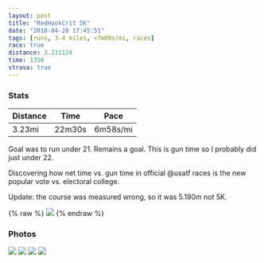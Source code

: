 ```yaml
---
layout: post
title: "RedHookCrit 5K"
date: "2018-04-28 17:45:51"
tags: [runs, 3-4 miles, <7m00s/mi, races]
race: true
distance: 3.231124
time: 1350
strava: true
---
```


### Stats

| Distance | Time | Pace |
|----------|------|------|
|3.23mi|22m30s|6m58s/mi|

Goal was to run under 21. Remains a goal. This is gun time so I probably did just under 22.

Discovering how net time vs. gun time in official @usatf races is the new popular vote vs. electoral college.

Update: the course was measured wrong, so it was 5.190m not 5K.

{% raw %}
<img src='https://maps.googleapis.com/maps/api/staticmap?maptype=roadmap&path=enc:&key=AIzaSyC1MId7bFpkLXNAaYhBSTb8jLyiSqzbDtM&size=800x800&markers=color:yellow|label:S|,&markers=color:green|label:F|,'>
{% endraw %}

### Photos
<img src='https://dgtzuqphqg23d.cloudfront.net/Ll0gTkI1yF-P_2TmAPdmY8KJ9LmocnPbjQzogUbb6lU-431x768.jpg'>

<img src='https://dgtzuqphqg23d.cloudfront.net/2Sn5-mqhS0qekvbLiEsV1JX7mYOXL9ksU0rU6wLGS9g-576x768.jpg'>

<img src='https://dgtzuqphqg23d.cloudfront.net/g0sXAXHwm1Xpq38C3IGqPeS7_z5WWqAC1Wd0RxNf1c4-768x206.jpg'>

<img src='https://dgtzuqphqg23d.cloudfront.net/HaIGf8ku69yBUs2t6-2hW78GhZ2GvsuZqAuqYKCDi_o-431x768.jpg'>
